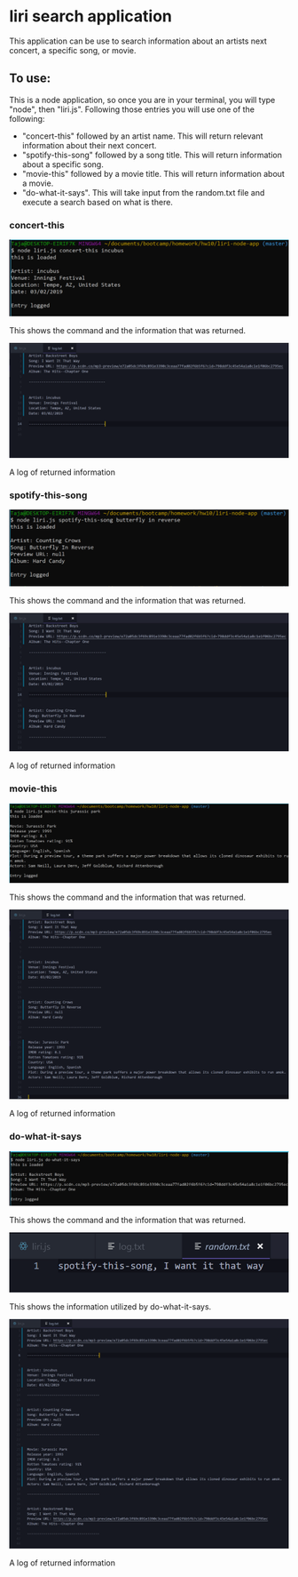 # liri search application
This application can be use to search information about an artists next concert, a specific song, or movie.

## To use:
This is a node application, so once you are in your terminal, you will type "node", then "liri.js". 
Following those entries you will use one of the following:
* "concert-this" followed by an artist name. This will return relevant information about their next concert.
* "spotify-this-song" followed by a song title. This will return information about a specific song.
* "movie-this" followed by a movie title. This will return information about a movie.
* "do-what-it-says". This will take input from the random.txt file and execute a search based on what is there.


### concert-this

![concert-this](/pictures/concert-this.PNG)

This shows the command and the information that was returned.

![concert-this-log](/pictures/concert-this-log.PNG)

A log of returned information


### spotify-this-song

![spotify-this-song](/pictures/spotify-this-song.PNG)

This shows the command and the information that was returned.

![spotify-this-song-log](/pictures/spotify-this-song-log.PNG)

A log of returned information


### movie-this

![movie-this](/pictures/movie-this.PNG)

This shows the command and the information that was returned.

![movie-this-log](/pictures/movie-this-log.PNG)

A log of returned information


### do-what-it-says

![do-what-it-says](/pictures/do-what-it-says.PNG)

This shows the command and the information that was returned.

![random.txt file](/pictures/random-txt.PNG)

This shows the information utilized by do-what-it-says.

![do-what-it-says-log](/pictures/do-what-it-says-log.PNG)

A log of returned information
